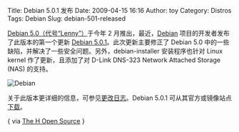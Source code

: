 Title: Debian 5.0.1 发布
Date: 2009-04-15 16:16
Author: toy
Category: Distros
Tags: Debian
Slug: debian-501-released

[Debian
5.0（代号“Lenny”）](http://linuxtoy.org/archives/debian-gnulinux-50-aka-lenny-released.html)于今年
2 月推出，最近，[Debian](http://www.debian.org/)
项目的开发者发布了此版本的第一个更新 [Debian
5.0.1](http://www.debian.org/News/2009/20090411)。此次更新主要修正了
Debian 5.0 中的一些缺陷，并解决了一些安全问题。另外，debian-installer
安装程序也针对 Linux kernel 作了更新，且添加了对 D-Link DNS-323 Network
Attached Storage (NAS) 的支持。

![Debian](http://i.linuxtoy.org/i/2008/09/debian-logo.png)

关于此版本更详细的信息，可参见[更改日志](http://ftp.debian.org/debian/dists/lenny/ChangeLog)。Debian
5.0.1 可从其官方或镜像站点[下载](http://www.debian.org/mirror/list)。

{ via [The H Open
Source](http://www.h-online.com/open/First-update-for-Debian-5-0-Lenny-released--/news/113060)
}
